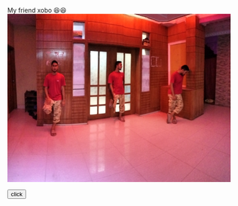 



<html>
<body>



My friend xobo 😆😆
<a href="https://www.facebook.com/jobo.jobo143"><img src="sun.jpg">
</a>
  
<a href="https://taibullah110.github.io/test1/"><button>click</button></a>
</body>
</html>
